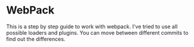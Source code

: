 # WebPack
This is a step by step guide to work with webpack.
I've tried to use all possible loaders and plugins.
You can move between different commits to find out the differences.
